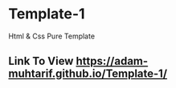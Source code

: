 # Template-1
Html &amp; Css Pure Template
## Link To View https://adam-muhtarif.github.io/Template-1/
